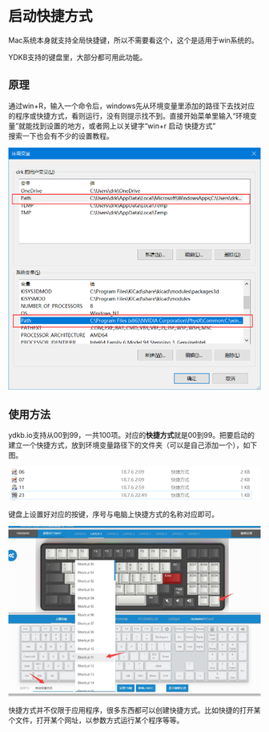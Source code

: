 # 启动快捷方式

Mac系统本身就支持全局快捷键，所以不需要看这个，这个是适用于win系统的。

YDKB支持的键盘里，大部分都可用此功能。

## 原理

通过win+R，输入一个命令后，windows先从环境变量里添加的路径下去找对应的程序或快捷方式，看则运行，没有则提示找不到。直接开始菜单里输入“环境变量”就能找到设置的地方，或者网上以关键字“win+r 启动 快捷方式”  
搜索一下也会有不少的设置教程。

![|600](assets/shortcut1.png)

## 使用方法

ydkb.io支持从00到99，一共100项。对应的**快捷方式**就是00到99。把要启动的建立一个快捷方式，放到环境变量路径下的文件夹（可以是自己添加一个），如下图。

![|600](assets/shortcut2.png)

键盘上设置好对应的按键，序号与电脑上快捷方式的名称对应即可。

![|600](assets/shortcut3.png)

快捷方式并不仅限于应用程序，很多东西都可以创建快捷方式。比如快捷的打开某个文件，打开某个网址，以参数方式运行某个程序等等。


